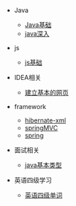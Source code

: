 

* Java

  * [Java基础](./document/java/guide.md)  
  * [java深入](./document/java/javaMore.md)
* js

  * [js基础](./document/js/js.md)  
* IDEA相关  

  * [建立基本的网页](./document/idea/web.md)
* framework  

  * [hibernate-xml](./document/framework/hibernate-xml.md)  
  * [springMVC](./document/framework/springMVC.md)
  * [spring](./document/framework/spring.md)
* 面试相关  
  
  * [java基本类型](./document/face/java/base.md)  
  
* 英语四级学习
  * [英语四级单词](./document/english/etc4.md)